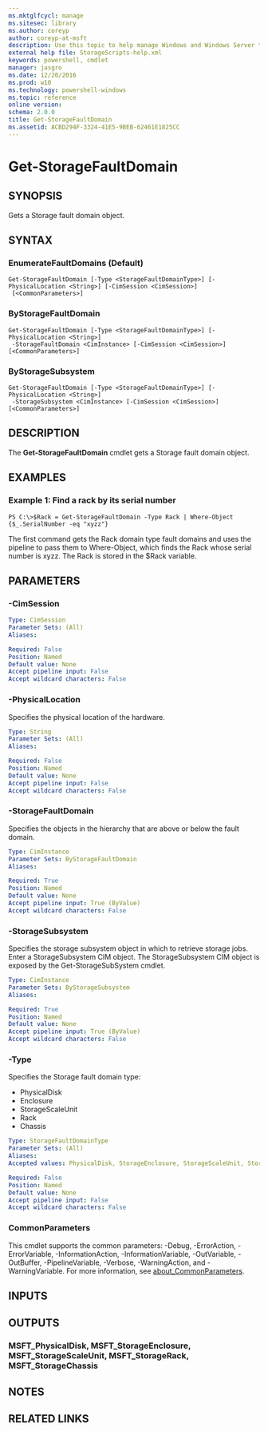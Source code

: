 ```yaml
---
ms.mktglfcycl: manage
ms.sitesec: library
ms.author: coreyp
author: coreyp-at-msft
description: Use this topic to help manage Windows and Windows Server technologies with Windows PowerShell.
external help file: StorageScripts-help.xml
keywords: powershell, cmdlet
manager: jasgro
ms.date: 12/20/2016
ms.prod: w10
ms.technology: powershell-windows
ms.topic: reference
online version: 
schema: 2.0.0
title: Get-StorageFaultDomain
ms.assetid: ACBD294F-3324-41E5-9BEB-62461E1825CC
---
```


# Get-StorageFaultDomain

## SYNOPSIS
Gets a Storage fault domain object.

## SYNTAX

### EnumerateFaultDomains (Default)
```
Get-StorageFaultDomain [-Type <StorageFaultDomainType>] [-PhysicalLocation <String>] [-CimSession <CimSession>]
 [<CommonParameters>]
```

### ByStorageFaultDomain
```
Get-StorageFaultDomain [-Type <StorageFaultDomainType>] [-PhysicalLocation <String>]
 -StorageFaultDomain <CimInstance> [-CimSession <CimSession>] [<CommonParameters>]
```

### ByStorageSubsystem
```
Get-StorageFaultDomain [-Type <StorageFaultDomainType>] [-PhysicalLocation <String>]
 -StorageSubsystem <CimInstance> [-CimSession <CimSession>] [<CommonParameters>]
```

## DESCRIPTION
The **Get-StorageFaultDomain** cmdlet gets a Storage fault domain object.

## EXAMPLES

### Example 1: Find a rack by its serial number
```
PS C:\>$Rack = Get-StorageFaultDomain -Type Rack | Where-Object {$_.SerialNumber -eq "xyzz"}
```

The first command gets the Rack domain type fault domains and uses the pipeline to pass them to Where-Object, which finds the Rack whose serial number is xyzz.
The Rack is stored in the $Rack variable.

## PARAMETERS

### -CimSession


```yaml
Type: CimSession
Parameter Sets: (All)
Aliases: 

Required: False
Position: Named
Default value: None
Accept pipeline input: False
Accept wildcard characters: False
```

### -PhysicalLocation
Specifies the physical location of the hardware.

```yaml
Type: String
Parameter Sets: (All)
Aliases: 

Required: False
Position: Named
Default value: None
Accept pipeline input: False
Accept wildcard characters: False
```

### -StorageFaultDomain
Specifies the objects in the hierarchy that are above or below the fault domain.

```yaml
Type: CimInstance
Parameter Sets: ByStorageFaultDomain
Aliases: 

Required: True
Position: Named
Default value: None
Accept pipeline input: True (ByValue)
Accept wildcard characters: False
```

### -StorageSubsystem
Specifies the storage subsystem object in which to retrieve storage jobs.
Enter a StorageSubsystem CIM object.
The StorageSubsystem CIM object is exposed by the Get-StorageSubSystem cmdlet.

```yaml
Type: CimInstance
Parameter Sets: ByStorageSubsystem
Aliases: 

Required: True
Position: Named
Default value: None
Accept pipeline input: True (ByValue)
Accept wildcard characters: False
```

### -Type
Specifies the Storage fault domain type: 

- PhysicalDisk
- Enclosure
- StorageScaleUnit
- Rack
- Chassis

```yaml
Type: StorageFaultDomainType
Parameter Sets: (All)
Aliases: 
Accepted values: PhysicalDisk, StorageEnclosure, StorageScaleUnit, StorageChassis, StorageRack, StorageSite

Required: False
Position: Named
Default value: None
Accept pipeline input: False
Accept wildcard characters: False
```

### CommonParameters
This cmdlet supports the common parameters: -Debug, -ErrorAction, -ErrorVariable, -InformationAction, -InformationVariable, -OutVariable, -OutBuffer, -PipelineVariable, -Verbose, -WarningAction, and -WarningVariable. For more information, see [about_CommonParameters](http://go.microsoft.com/fwlink/?LinkID=113216).

## INPUTS

## OUTPUTS

### MSFT_PhysicalDisk, MSFT_StorageEnclosure, MSFT_StorageScaleUnit, MSFT_StorageRack, MSFT_StorageChassis

## NOTES

## RELATED LINKS

